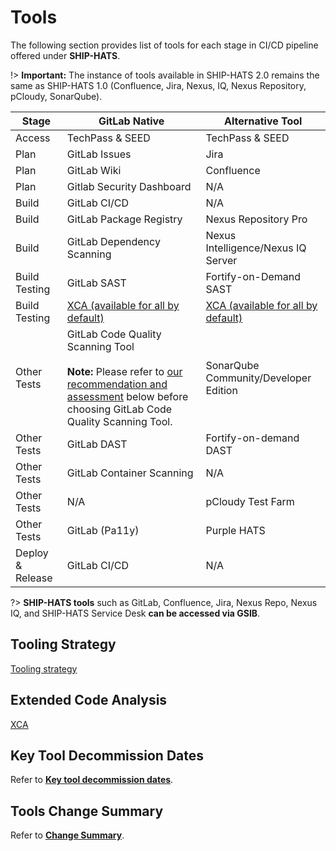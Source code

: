 # Tools

The following section provides list of tools for each stage in CI/CD pipeline offered under **SHIP-HATS**. 

!> **Important:** The instance of tools available in SHIP-HATS 2.0 remains the same as SHIP-HATS 1.0 (Confluence, Jira, Nexus, IQ, Nexus Repository, pCloudy, SonarQube).


|Stage|GitLab Native|Alternative Tool|
|---|---|---|
|Access|TechPass & SEED|TechPass & SEED|
|Plan|GitLab Issues|Jira 	
|Plan|GitLab Wiki| Confluence 
|Plan|Gitlab Security Dashboard|N/A|	
|Build|GitLab CI/CD|N/A|
|Build|GitLab Package Registry|Nexus Repository Pro|
|Build|GitLab Dependency Scanning|Nexus Intelligence/Nexus IQ Server|
|Build Testing |GitLab SAST |Fortify-on-Demand SAST
|Build Testing|[XCA (available for all by default)](#extended-code-analysis) |[XCA (available for all by default)](#extended-code-analysis) 
|Other Tests|GitLab Code Quality Scanning Tool <br> <br>**Note:** Please refer to [our recommendation and assessment](#gitlab-vs-sonarqube) below before choosing GitLab Code Quality Scanning Tool. |SonarQube Community/Developer Edition
|Other Tests|GitLab DAST|Fortify-on-demand DAST
|Other Tests|GitLab Container Scanning|N/A
|Other Tests|N/A|pCloudy Test Farm
|Other Tests|GitLab (Pa11y)|Purple HATS
|Deploy & Release|GitLab CI/CD|N/A|

?> **SHIP-HATS tools** such as GitLab, Confluence, Jira, Nexus Repo, Nexus IQ, and SHIP-HATS Service Desk **can be accessed via GSIB**.

## Tooling Strategy

[Tooling strategy](./snippets/tooling-strategy.md ':include')

## Extended Code Analysis

[XCA](./snippets/extended-code-analysis.md ':include')

## Key Tool Decommission Dates

Refer to [**Key tool decommission dates**](https://docs.developer.tech.gov.sg/docs/ship-hats-migration/ship-hats-migration-what-to-expect?id=key-tool-decommission-dates).

## Tools Change Summary

Refer to [**Change Summary**](https://docs.developer.tech.gov.sg/docs/ship-hats-migration/ship-hats-migration-overview?id=change-summary).

<!--

|Stage|GitLab Native|Alternative Tool|
|---|---|---|
|Access|TechPass & SEED|TechPass & SEED|
|Plan|GitLab Issues/Wiki|Jira Cloud, Confluence Cloud (new!)
|Build|GitLab CI/CD<br><br>GitLab Package Registry<br><br>GitLab Dependency Scanning|NA<br><br>Nexus Repo<br><br>Nexus Intelligence|
|Build Testing|GitLab SAST|Fortify-on-Demand (new!)
|Other Tests|GitLab Code Quality Scanning Tool <br><br>GitLab DAST<br><br>GitLab Container Scanning<br><br>NA|SonarQube Developer Edition (On-Prem)<br><br>Fortify-on-demand (new!)<br><br>NA<br><br>pCloudy Test Farm
|Deploy & Release|GitLab CI/CD|NA|

-->